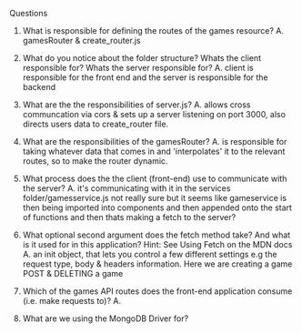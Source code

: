 Questions
1. What is responsible for defining the routes of the games resource?
A. gamesRouter & create_router.js

2. What do you notice about the folder structure? Whats the client responsible for? Whats the server responsible for?
A.  client is responsible for the front end and the server is responsible for the backend

3. What are the the responsibilities of server.js?
A. allows cross communcation via cors & sets up a server listening on port 3000, also directs users data to create_router file.

4. What are the responsibilities of the gamesRouter?
A. is responsible for taking whatever data that comes in and 'interpolates' it to the relevant routes, so to make the router dynamic.

5. What process does the the client (front-end) use to communicate with the server?
A. it's communicating with it in the services folder/gamesservice.js not really sure but it seems like gameservice is then being imported into components and then appended onto the start of functions and then thats making a fetch to the server?

6. What optional second argument does the fetch method take? And what is it used for in this application? Hint: See Using Fetch on the MDN docs
A. an init object, that lets you control a few different settings e.g the request type, body & headers information. Here we are creating a game POST & DELETING a game 

7. Which of the games API routes does the front-end application consume (i.e. make requests to)?
A. 

8. What are we using the MongoDB Driver for?